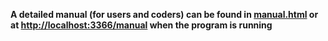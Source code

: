 **A detailed manual (for users and coders) can be found in [manual.html](https://htmlpreview.github.io/?https://github.com/carsakiller/Carsas-Companion/blob/master/manual.html) or at [http://localhost:3366/manual](http://localhost:3366/manual) when the program is running**
